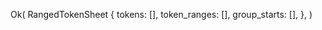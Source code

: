 Ok(
    RangedTokenSheet {
        tokens: [],
        token_ranges: [],
        group_starts: [],
    },
)